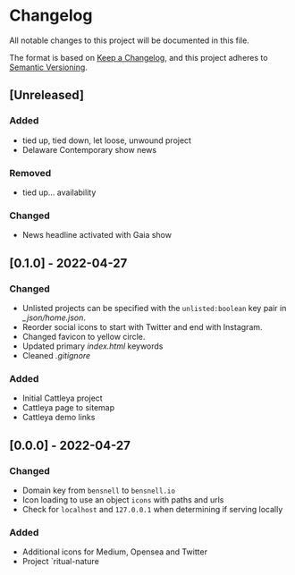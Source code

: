 # Changelog
All notable changes to this project will be documented in this file.

The format is based on [Keep a Changelog](https://keepachangelog.com/en/1.0.0/),
and this project adheres to [Semantic Versioning](https://semver.org/spec/v2.0.0.html).

## [Unreleased]

### Added
- tied up, tied down, let loose, unwound project
- Delaware Contemporary show news

### Removed
- tied up... availability

### Changed
- News headline activated with Gaia show

## [0.1.0] - 2022-04-27

### Changed
- Unlisted projects can be specified with the `unlisted:boolean` key pair in *_json/home.json*.
- Reorder social icons to start with Twitter and end with Instagram.
- Changed favicon to yellow circle.
- Updated primary *index.html* keywords
- Cleaned *.gitignore*

### Added
- Initial Cattleya project
- Cattleya page to sitemap
- Cattleya demo links

## [0.0.0] - 2022-04-27

### Changed
- Domain key from `bensnell` to `bensnell.io`
- Icon loading to use an object `icons` with paths and urls
- Check for `localhost` and `127.0.0.1` when determining if serving locally

### Added
- Additional icons for Medium, Opensea and Twitter
- Project `ritual-nature